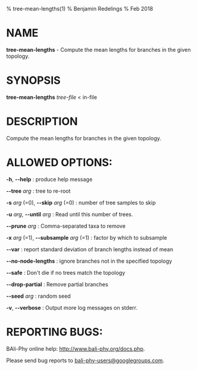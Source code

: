 % tree-mean-lengths(1)
% Benjamin Redelings
% Feb 2018

# NAME

**tree-mean-lengths** - Compute the mean lengths for branches in the given topology.

# SYNOPSIS

**tree-mean-lengths** _tree-file_ < in-file

# DESCRIPTION

Compute the mean lengths for branches in the given topology.

# ALLOWED OPTIONS:
**-h**, **--help**
: produce help message

**--tree** _arg_
: tree to re-root

**-s** _arg_ (=0), **--skip** _arg_ (=0)
: number of tree samples to skip

**-u** _arg_, **--until** _arg_
: Read until this number of trees.

**--prune** _arg_
: Comma-separated taxa to remove

**-x** _arg_ (=1), **--subsample** _arg_ (=1)
: factor by which to subsample

**--var**
: report standard deviation of branch lengths instead of mean

**--no-node-lengths**
: ignore branches not in the specified topology

**--safe**
: Don't die if no trees match the topology

**--drop-partial**
: Remove partial branches

**--seed** _arg_
: random seed

**-v**, **--verbose**
: Output more log messages on stderr.


# REPORTING BUGS:
 BAli-Phy online help: <http://www.bali-phy.org/docs.php>.

Please send bug reports to <bali-phy-users@googlegroups.com>.

